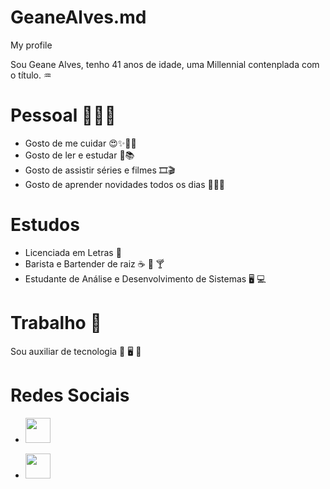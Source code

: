 # GeaneAlves.md
My profile

Sou Geane Alves, tenho 41 anos de idade, uma Millennial contenplada com o título. ♒


# Pessoal 👩🏻‍🦰 
- Gosto de me cuidar 😍✨💅🏻
- Gosto de ler e estudar 📘📚
- Gosto de assistir séries e filmes 🎞️🎬
- Gosto de aprender novidades todos os dias 👩🏻‍💻 


# Estudos
- Licenciada em Letras 📖
- Barista e Bartender de raiz  ☕ 🍹 🍸
- Estudante de Análise e Desenvolvimento de Sistemas 🖥️ 💻


# Trabalho 🪪
Sou auxiliar de tecnologia 🪪 🖥️ 🛜



# Redes Sociais
- <a href="https://www.instagram.com/geane_indigo?igsh=MXdlNDc3YnBjazFldg==" target="_blank">
  <img src="https://upload.wikimedia.org/wikipedia/commons/a/a5/Instagram_icon.png" width="40"/>
</a>


- <a href="https://www.linkedin.com/in/geane-alves-5740a2b6/" target="_blank">
  <img src="https://cdn.jsdelivr.net/gh/devicons/devicon/icons/linkedin/linkedin-original.svg" width="40"/>
</a>


